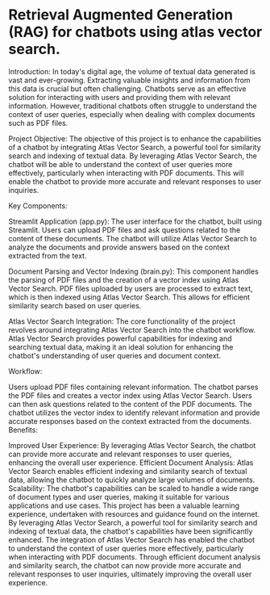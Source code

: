 # Retrieval Augmented Generation (RAG) for chatbots using atlas vector search.

Introduction:
In today's digital age, the volume of textual data generated is vast and ever-growing. Extracting valuable insights and information from this data is crucial but often challenging. Chatbots serve as an effective solution for interacting with users and providing them with relevant information. However, traditional chatbots often struggle to understand the context of user queries, especially when dealing with complex documents such as PDF files.

Project Objective:
The objective of this project is to enhance the capabilities of a chatbot by integrating Atlas Vector Search, a powerful tool for similarity search and indexing of textual data. By leveraging Atlas Vector Search, the chatbot will be able to understand the context of user queries more effectively, particularly when interacting with PDF documents. This will enable the chatbot to provide more accurate and relevant responses to user inquiries.

Key Components:

Streamlit Application (app.py): The user interface for the chatbot, built using Streamlit. Users can upload PDF files and ask questions related to the content of these documents. The chatbot will utilize Atlas Vector Search to analyze the documents and provide answers based on the context extracted from the text.

Document Parsing and Vector Indexing (brain.py): This component handles the parsing of PDF files and the creation of a vector index using Atlas Vector Search. PDF files uploaded by users are processed to extract text, which is then indexed using Atlas Vector Search. This allows for efficient similarity search based on user queries.

Atlas Vector Search Integration: The core functionality of the project revolves around integrating Atlas Vector Search into the chatbot workflow. Atlas Vector Search provides powerful capabilities for indexing and searching textual data, making it an ideal solution for enhancing the chatbot's understanding of user queries and document context.

Workflow:

Users upload PDF files containing relevant information.
The chatbot parses the PDF files and creates a vector index using Atlas Vector Search.
Users can then ask questions related to the content of the PDF documents.
The chatbot utilizes the vector index to identify relevant information and provide accurate responses based on the context extracted from the documents.
Benefits:

Improved User Experience: By leveraging Atlas Vector Search, the chatbot can provide more accurate and relevant responses to user queries, enhancing the overall user experience.
Efficient Document Analysis: Atlas Vector Search enables efficient indexing and similarity search of textual data, allowing the chatbot to quickly analyze large volumes of documents.
Scalability: The chatbot's capabilities can be scaled to handle a wide range of document types and user queries, making it suitable for various applications and use cases.
This project has been a valuable learning experience, undertaken with resources and guidance found on the internet. By leveraging Atlas Vector Search, a powerful tool for similarity search and indexing of textual data, the chatbot's capabilities have been significantly enhanced. The integration of Atlas Vector Search has enabled the chatbot to understand the context of user queries more effectively, particularly when interacting with PDF documents. Through efficient document analysis and similarity search, the chatbot can now provide more accurate and relevant responses to user inquiries, ultimately improving the overall user experience.













